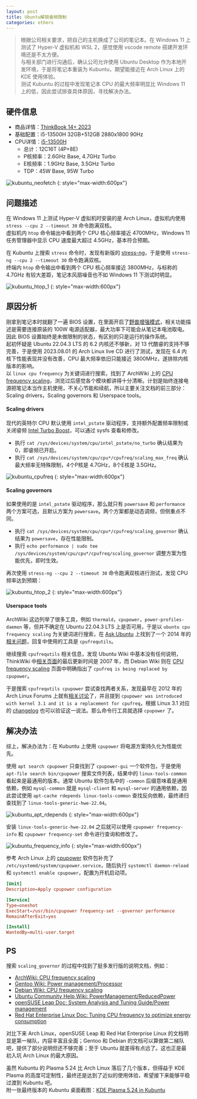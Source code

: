 ```yaml
---
layout: post
title: Ubuntu解锁睿频限制
categories: others
---
```


> 根据公司相关要求，把自己的主机换成了公司的笔记本。在 Windows 11 上测试了 Hyper-V 虚拟机和 WSL 2，感觉使用 vscode remote 搭建开发环境还是不太方便。  
> 与相关部门进行沟通后，确认公司允许使用 Ubuntu Desktop 作为本地开发环境，于是将笔记本重装为 Kubuntu，期望能接近在 Arch Linux 上的 KDE 使用体验。  
> 测试 Kubuntu 的过程中发现笔记本 CPU 的最大频率明显比 Windows 11 上的低，因此尝试排查具体原因，寻找解决办法。  

<!-- more -->

## 硬件信息
* 商品详情：[ThinkBook 14+ 2023](https://tk.lenovo.com.cn/product/1028280.html)
* 基础配置：i5-13500H 32GB+512GB 2880x1800 90Hz
* CPU详情：[i5-13500H](https://www.intel.cn/content/www/cn/zh/products/sku/232147/intel-core-i513500h-processor-18m-cache-up-to-4-70-ghz/specifications.html)
  * 总计：12C16T (4P+8E)
  * P核频率：2.6GHz Base, 4.7GHz Turbo
  * E核频率：1.9GHz Base, 3.5GHz Turbo
  * TDP：45W Base, 95W Turbo

![kubuntu_neofetch](/public/image/kubuntu_neofetch.webp)
{: style="max-width:600px"}

## 问题描述
在 Windows 11 上测试 Hyper-V 虚拟机时安装的是 Arch Linux，虚拟机内使用 `stress --cpu 2 --timeout 30` 命令跑满双核。  
虚拟机内 `htop` 命令输出中看到两个 CPU 核心频率接近 4700MHz，Windows 11 任务管理器中显示 CPU 速度最大超过 4.5GHz，基本符合预期。  

在 Kubuntu 上搜索 `stress` 命令时，发现有新版的 [stress-ng](https://github.com/ColinIanKing/stress-ng)，于是使用 `stress-ng --cpu 2 --timeout 30` 命令跑满双核。  
终端内 `htop` 命令输出中看到两个 CPU 核心频率接近 3800MHz，与标称的 4.7GHz 有较大差距，笔记本风扇噪音也不如 Windows 11 下测试时明显。  

![kubuntu_htop_1](/public/image/kubuntu_htop_1.webp)
{: style="max-width:600px"}

## 原因分析
刚拿到笔记本时就翻了一遍 BIOS 设置，在里面开启了[野兽增强模式](https://iknowledge.lenovo.com.cn/detail/203754)，相关功能描述是需要连接原装的 100W 电源适配器，最大功率下可能会从笔记本电池取电。因此 BIOS 设置始终是未做限制的状态，有区别的只是运行的操作系统。  
起初怀疑是 Ubuntu 22.04.3 LTS 的 6.2 内核还不够新，对 13 代酷睿的支持不够完善，于是使用 2023.08.01 的 Arch Linux live CD 进行了测试，发现在 6.4 内核下性能表现并没有改善，CPU 最大频率依旧只能接近 3800MHz，遂排除内核版本的影响。  
以 `linux cpu frequency` 为关键词进行搜索，找到了 ArchWiki 上的 [CPU frequency scaling](https://wiki.archlinux.org/title/CPU_frequency_scaling)，浏览过后感觉各个模块都讲得十分清晰。计划是始终连接电源把笔记本当作主机使用，不关心节能和续航，所以主要关注文档的前三部分：Scaling drivers，Scaling governors 和 Userspace tools。  

#### Scaling drivers
现代的英特尔 CPU 默认使用 `intel_pstate` 驱动程序，支持额外配置频率限制或关闭睿频 [Intel Turbo Boost](https://en.wikipedia.org/wiki/Intel_Turbo_Boost)，可以通过 sysfs 查看和修改。  
* 执行 `cat /sys/devices/system/cpu/intel_pstate/no_turbo` 确认结果为 0，即睿频已开启。
* 执行 `cat /sys/devices/system/cpu/cpu*/cpufreq/scaling_max_freq` 确认最大频率无特殊限制，4个P核是 4.7GHz，8个E核是 3.5GHz。

![kubuntu_cpufreq](/public/image/kubuntu_cpufreq.webp)
{: style="max-width:600px"}

#### Scaling governors
如果使用的是 `intel_pstate` 驱动程序，那么就只有 `powersave` 和 `performance` 两个方案可选，且默认方案为 `powersave`。两个方案都是动态调频，但侧重点不同。  
* 执行 `cat /sys/devices/system/cpu/cpu*/cpufreq/scaling_governor` 确认结果为 `powersave`，存在性能限制。
* 执行 `echo performance | sudo tee /sys/devices/system/cpu/cpu*/cpufreq/scaling_governor` 调整方案为性能优先，即时生效。

再次使用 `stress-ng --cpu 2 --timeout 30` 命令跑满双核进行测试，发现 CPU 频率达到预期：  

![kubuntu_htop_2](/public/image/kubuntu_htop_2.webp)
{: style="max-width:600px"}

#### Userspace tools
ArchWiki 这边列举了很多工具，例如 `thermald`，`cpupower`，`power-profiles-daemon` 等，但并不确定在 Ubuntu 22.04.3 LTS 上是否可用，于是以 `ubuntu cpu frequency scaling` 为关键词进行搜索，在 [Ask Ubuntu](https://askubuntu.com) 上找到了一个 2014 年的[相关问题](https://askubuntu.com/questions/523640/how-i-can-disable-cpu-frequency-scaling-and-set-the-system-to-performance)，回复中使用的工具是 `cpufrequtils`。  

继续搜索 `cpufrequtils` 相关信息，发现 Ubuntu Wiki 中基本没有任何说明，ThinkWiki 中[相关页面](https://www.thinkwiki.org/wiki/How_to_use_cpufrequtils)的最后更新时间是 2007 年，而 Debian Wiki 则在 [CPU frequency scaling](https://wiki.debian.org/CpuFrequencyScaling) 页面中明确指出了 `cpufreq is being replaced by cpupower`。  

于是搜索 `cpufrequtils cpupower` 尝试查找两者关系，发现最早在 2012 年的 Arch Linux Forums 上就有[相关讨论](https://bbs.archlinux.org/viewtopic.php?id=135820)了，并且提到 `cpupower was introduced with kernel 3.1 and it is a replacement for cpufreq`，根据 Linux 3.1 对应的 [changelog](https://kernelnewbies.org/Linux_3.1#cpupowerutils) 也可以验证这一说法。那么命令行工具就选择 `cpupower` 了。  

## 解决办法
综上，解决办法为：在 Kubuntu 上使用 `cpupower` 将电源方案持久化为性能优先。  

使用 `apt search cpupower` 只查找到了 `cpupower-gui` 一个软件包，于是使用 `apt-file search bin/cpupower` 搜索文件列表，结果中的 `linux-tools-common` 看起来是最通用的版本。通常 Ubuntu 软件包名中的 `-common` 后缀意味着是通用依赖，例如 `mysql-common` 就是 `mysql-client` 和 `mysql-server` 的通用依赖，因此尝试使用 `apt-cache rdepends linux-tools-common` 查找反向依赖，最终递归查找到了 `linux-tools-generic-hwe-22.04`。  

![kubuntu_apt_rdepends](/public/image/kubuntu_apt_rdepends.webp)
{: style="max-width:600px"}

安装 `linux-tools-generic-hwe-22.04` 之后就可以使用 `cpupower frequency-info` 和 `cpupower frequency-set` 命令进行查询和修改了。  

![kubuntu_frequency_info](/public/image/kubuntu_frequency_info.webp)
{: style="max-width:600px"}

参考 Arch Linux 上的 [cpupower](https://archlinux.org/packages/extra/x86_64/cpupower/) 软件包补充了 `/etc/systemd/system/cpupower.service`，随后执行 `systemctl daemon-reload` 和 `systemctl enable cpupower`，配置为开机启动项。
```conf
[Unit]
Description=Apply cpupower configuration

[Service]
Type=oneshot
ExecStart=/usr/bin/cpupower frequency-set --governor performance
RemainAfterExit=yes

[Install]
WantedBy=multi-user.target
```

## PS
搜索 `scaling_governor` 的过程中找到了挺多发行版的说明文档，例如：
* [ArchWiki: CPU frequency scaling](https://wiki.archlinux.org/title/CPU_frequency_scaling)
* [Gentoo Wiki: Power management/Processor](https://wiki.gentoo.org/wiki/Power_management/Processor)
* [Debian Wiki: CPU frequency scaling](https://wiki.debian.org/CpuFrequencyScaling)
* [Ubuntu Community Help Wiki: PowerManagement/ReducedPower](https://help.ubuntu.com/community/PowerManagement/ReducedPower#CPU_governor)
* [openSUSE Leap Doc: System Analysis and Tuning Guide/Power management](https://doc.opensuse.org/documentation/leap/tuning/html/book-tuning/cha-tuning-power.html)
* [Red Hat Enterprise Linux Doc: Tuning CPU frequency to optimize energy consumption](https://access.redhat.com/documentation/en-us/red_hat_enterprise_linux/8/html/monitoring_and_managing_system_status_and_performance/tuning-cpu-frequency-to-optimize-energy-consumption_monitoring-and-managing-system-status-and-performance)

对比下来 Arch Linux，openSUSE Leap 和 Red Hat Enterprise Linux 的文档明显是第一梯队，内容丰富且全面；Gentoo 和 Debian 的文档可以算做第二梯队吧，提供了部分说明但还不够完善；至于 Ubuntu 就差得有点远了。这也正是最初入坑 Arch Linux 的最大原因。

虽然 Kubuntu 的 Plasma 5.24 比 Arch Linux 落后了几个版本，但得益于 KDE Plasma 的高度可定制性，最终还是达到了近似的使用体验，希望接下来能够平稳过渡到 Kubuntu 吧。  
附一张最终版本的 Kubuntu 桌面截图：[KDE Plasma 5.24 in Kubuntu](/public/image/kubuntu-kde.webp)
